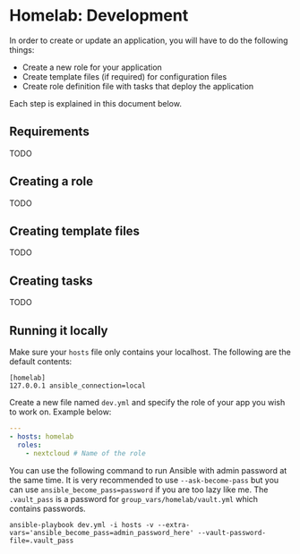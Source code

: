# Homelab: Development

In order to create or update an application, you will have to do the following things:

* Create a new role for your application
* Create template files (if required) for configuration files
* Create role definition file with tasks that deploy the application

Each step is explained in this document below.

## Requirements

TODO

## Creating a role

TODO

## Creating template files

TODO

## Creating tasks

TODO

## Running it locally

Make sure your `hosts` file only contains your localhost. The following are the default contents:

```
[homelab]
127.0.0.1 ansible_connection=local
```

Create a new file named `dev.yml` and specify the role of your app you wish to work on. Example below:

```yml
---
- hosts: homelab
  roles:
    - nextcloud # Name of the role
```

You can use the following command to run Ansible with admin password at the same time. It is very recommended to use `--ask-become-pass` but you can use `ansible_become_pass=password` if you are too lazy like me. The `.vault_pass` is a password for `group_vars/homelab/vault.yml` which contains passwords.

```
ansible-playbook dev.yml -i hosts -v --extra-vars='ansible_become_pass=admin_password_here' --vault-password-file=.vault_pass
```
